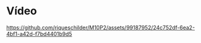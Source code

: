 # Vídeo

https://github.com/riqueschilder/M10P2/assets/99187952/24c752df-6ea2-4bf1-a42d-f7bd4401b9d5

